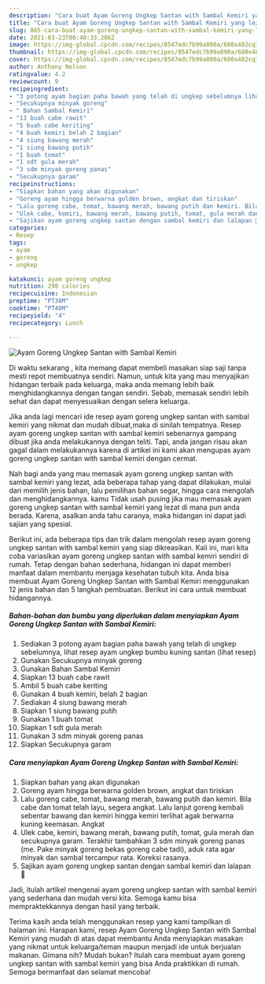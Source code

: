 ```yaml
---
description: "Cara buat Ayam Goreng Ungkep Santan with Sambal Kemiri yang lezat dan Mudah Dibuat"
title: "Cara buat Ayam Goreng Ungkep Santan with Sambal Kemiri yang lezat dan Mudah Dibuat"
slug: 865-cara-buat-ayam-goreng-ungkep-santan-with-sambal-kemiri-yang-lezat-dan-mudah-dibuat
date: 2021-03-23T00:40:33.206Z
image: https://img-global.cpcdn.com/recipes/8547edc7b99a890a/680x482cq70/ayam-goreng-ungkep-santan-with-sambal-kemiri-foto-resep-utama.jpg
thumbnail: https://img-global.cpcdn.com/recipes/8547edc7b99a890a/680x482cq70/ayam-goreng-ungkep-santan-with-sambal-kemiri-foto-resep-utama.jpg
cover: https://img-global.cpcdn.com/recipes/8547edc7b99a890a/680x482cq70/ayam-goreng-ungkep-santan-with-sambal-kemiri-foto-resep-utama.jpg
author: Anthony Nelson
ratingvalue: 4.2
reviewcount: 9
recipeingredient:
- "3 potong ayam bagian paha bawah yang telah di ungkep sebelumnya lihat resep ayam ungkep bumbu kuning santan           lihat resep"
- "Secukupnya minyak goreng"
- " Bahan Sambal Kemiri"
- "13 buah cabe rawit"
- "5 buah cabe keriting"
- "4 buah kemiri belah 2 bagian"
- "4 siung bawang merah"
- "1 siung bawang putih"
- "1 buah tomat"
- "1 sdt gula merah"
- "3 sdm minyak goreng panas"
- "Secukupnya garam"
recipeinstructions:
- "Siapkan bahan yang akan digunakan"
- "Goreng ayam hingga berwarna golden brown, angkat dan tiriskan"
- "Lalu goreng cabe, tomat, bawang merah, bawang putih dan kemiri. Bila cabe dan tomat telah layu, segera angkat. Lalu lanjut goreng kembali sebentar bawang dan kemiri hingga kemiri terlihat agak berwarna kuning keemasan. Angkat"
- "Ulek cabe, kemiri, bawang merah, bawang putih, tomat, gula merah dan secukupnya garam. Terakhir tambahkan 3 sdm minyak goreng panas (me. Pake minyak goreng bekas goreng cabe tadi), aduk rata agar minyak dan sambal tercampur rata. Koreksi rasanya."
- "Sajikan ayam goreng ungkep santan dengan sambal kemiri dan lalapan 🤗"
categories:
- Resep
tags:
- ayam
- goreng
- ungkep

katakunci: ayam goreng ungkep 
nutrition: 298 calories
recipecuisine: Indonesian
preptime: "PT38M"
cooktime: "PT40M"
recipeyield: "4"
recipecategory: Lunch

---
```



![Ayam Goreng Ungkep Santan with Sambal Kemiri](https://img-global.cpcdn.com/recipes/8547edc7b99a890a/680x482cq70/ayam-goreng-ungkep-santan-with-sambal-kemiri-foto-resep-utama.jpg)

Di waktu  sekarang , kita memang dapat membeli masakan siap saji tanpa mesti repot membuatnya sendiri. Namun, untuk kita yang mau menyajikan hidangan terbaik pada keluarga, maka anda memang lebih baik menghidangkannya dengan tangan sendiri. Sebab, memasak sendiri lebih sehat dan dapat menyesuaikan dengan selera keluarga.

Jika anda lagi mencari ide resep ayam goreng ungkep santan with sambal kemiri yang nikmat dan mudah dibuat,maka di sinilah tempatnya. Resep ayam goreng ungkep santan with sambal kemiri  sebenarnya gampang dibuat jika anda melakukannya dengan teliti. Tapi, anda jangan risau akan gagal dalam melakukannya 
karena di artikel ini kami akan mengupas ayam goreng ungkep santan with sambal kemiri dengan cermat.  



Nah bagi anda yang mau memasak ayam goreng ungkep santan with sambal kemiri yang lezat, ada beberapa tahap yang dapat dilakukan, mulai dari memilih jenis bahan, lalu pemilihan bahan segar, hingga cara mengolah dan menghidangkannya. kamu Tidak usah pusing jika mau memasak ayam goreng ungkep santan with sambal kemiri yang lezat di mana pun anda berada. Karena, asalkan anda  tahu caranya, maka hidangan ini dapat jadi sajian yang spesial.

Berikut ini, ada beberapa tips dan trik dalam mengolah resep ayam goreng ungkep santan with sambal kemiri yang siap dikreasikan. Kali ini, mari kita coba variasikan ayam goreng ungkep santan with sambal kemiri sendiri di rumah. Tetap dengan bahan sederhana, hidangan ini dapat memberi manfaat dalam membantu menjaga kesehatan tubuh kita. Anda bisa membuat Ayam Goreng Ungkep Santan with Sambal Kemiri menggunakan 12 jenis bahan dan 5 langkah pembuatan. Berikut ini cara untuk membuat hidangannya.

<!--inarticleads1-->

##### Bahan-bahan dan bumbu yang diperlukan dalam menyiapkan Ayam Goreng Ungkep Santan with Sambal Kemiri:

1. Sediakan 3 potong ayam bagian paha bawah yang telah di ungkep sebelumnya, lihat resep ayam ungkep bumbu kuning santan           (lihat resep)
1. Gunakan Secukupnya minyak goreng
1. Gunakan  Bahan Sambal Kemiri
1. Siapkan 13 buah cabe rawit
1. Ambil 5 buah cabe keriting
1. Gunakan 4 buah kemiri, belah 2 bagian
1. Sediakan 4 siung bawang merah
1. Siapkan 1 siung bawang putih
1. Gunakan 1 buah tomat
1. Siapkan 1 sdt gula merah
1. Gunakan 3 sdm minyak goreng panas
1. Siapkan Secukupnya garam




<!--inarticleads2-->

##### Cara menyiapkan Ayam Goreng Ungkep Santan with Sambal Kemiri:

1. Siapkan bahan yang akan digunakan
1. Goreng ayam hingga berwarna golden brown, angkat dan tiriskan
1. Lalu goreng cabe, tomat, bawang merah, bawang putih dan kemiri. Bila cabe dan tomat telah layu, segera angkat. Lalu lanjut goreng kembali sebentar bawang dan kemiri hingga kemiri terlihat agak berwarna kuning keemasan. Angkat
1. Ulek cabe, kemiri, bawang merah, bawang putih, tomat, gula merah dan secukupnya garam. Terakhir tambahkan 3 sdm minyak goreng panas (me. Pake minyak goreng bekas goreng cabe tadi), aduk rata agar minyak dan sambal tercampur rata. Koreksi rasanya.
1. Sajikan ayam goreng ungkep santan dengan sambal kemiri dan lalapan 🤗




Jadi, itulah artikel mengenai  ayam goreng ungkep santan with sambal kemiri  yang sederhana dan mudah versi kita. Semoga kamu bisa mempraktekkannya dengan hasil yang terbaik. 

Terima kasih anda telah menggunakan resep yang kami tampilkan di halaman ini. Harapan kami, resep  Ayam Goreng Ungkep Santan with Sambal Kemiri yang mudah di atas dapat membantu Anda menyiapkan masakan yang nikmat untuk keluarga/teman maupun menjadi ide untuk berjualan makanan. Gimana nih? Mudah bukan? Itulah cara membuat ayam goreng ungkep santan with sambal kemiri yang bisa Anda praktikkan di rumah. Semoga bermanfaat dan selamat mencoba!

